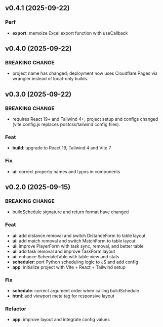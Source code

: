 ## v0.4.1 (2025-09-22)

### Perf

- **export**: memoize Excel export function with useCallback

## v0.4.0 (2025-09-22)

### BREAKING CHANGE

- project name has changed; deployment now uses Cloudflare Pages via wrangler instead of local-only builds.

## v0.3.0 (2025-09-22)

### BREAKING CHANGE

- requires React 19+ and Tailwind 4+; project setup and configs changed (vite.config.js replaces postcss/tailwind config files).

### Feat

- **build**: upgrade to React 19, Tailwind 4 and Vite 7

### Fix

- **ui**: correct property names and typos in components

## v0.2.0 (2025-09-15)

### BREAKING CHANGE

- buildSchedule signature and return format have changed

### Feat

- **ui**: add distance removal and switch DistanceForm to table layout
- **ui**: add match removal and switch MatchForm to table layout
- **ui**: improve PlayerForm with task sync, removal, and better table
- **ui**: add task removal and improve TaskForm layout
- **ui**: enhance ScheduleTable with table view and stats
- **scheduler**: port Python scheduling logic to JS and add config
- **app**: initialize project with Vite + React + Tailwind setup

### Fix

- **schedule**: correct argument order when calling buildSchedule
- **html**: add viewport meta tag for responsive layout

### Refactor

- **app**: improve layout and integrate config values

